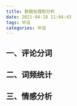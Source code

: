 ```yaml
---
title: 数据处理和分析
date: 2021-04-18 11:04:43
tags: 毕设
categories: 毕设
---
```



## 一、评论分词

## 二、词频统计

## 三、情感分析

